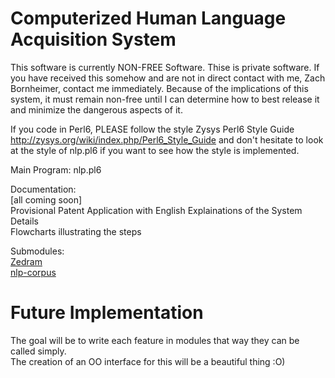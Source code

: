 Computerized Human Language Acquisition System
==============================================


This software is currently NON-FREE Software.  Thise is private software.  If you have received this somehow and are not in direct contact with me, Zach Bornheimer, contact me immediately.
Because of the implications of this system, it must remain non-free until I can determine how to best release it and minimize the dangerous aspects of it.

If you code in Perl6, PLEASE follow the style Zysys Perl6 Style Guide <http://zysys.org/wiki/index.php/Perl6_Style_Guide> and don't hesitate to look at the style of nlp.pl6 if you want to see how the style is implemented.

Main Program:
nlp.pl6

Documentation:<br />
[all coming soon]<br />
Provisional Patent Application with English Explainations of the System Details<br />
Flowcharts illustrating the steps

Submodules:<br />
[Zedram](https://github.com/zachbornheimer/zedram)<br />
[nlp-corpus](https://github.com/zachbornheimer/nlp-corpus)<br />

Future Implementation
=====================

The goal will be to write each feature in modules that way they can be called simply.<br />
The creation of an OO interface for this will be a beautiful thing :O)
